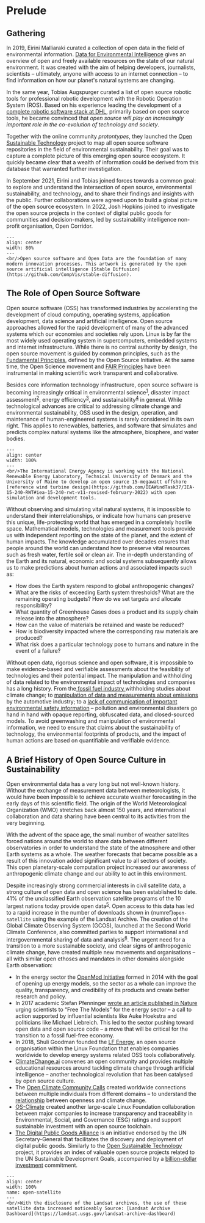 # Prelude
## Gathering

In 2019, Eirini Malliaraki curated a collection of open data in the field of environmental information. [Data for Environmental Intelligence](https://github.com/rockita/Environmental_Intelligence) gives an overview of open and freely available resources on the state of our natural environment. It was created with the aim of helping developers, journalists, scientists – ultimately, anyone with access to an internet connection – to find information on how our planet's natural systems are changing.

In the same year, Tobias Augspurger curated a list of open source robotic tools for professional robotic development with the Robotic Operation System (ROS). Based on his experience leading the development of a [complete robotic software stack at DHL](https://rosindustrial.org/news/2020/5/11/guest-article-on-the-story-of-the-autonomous-logistics), primarily based on open source tools, he became convinced that *open source will play an increasingly important role in the co-evolution of technology and society*.

Together with the online community *protontypes*, they launched the [Open Sustainable Technology](https://opensustain.tech/) project to map all open source software repositories in the field of environmental sustainability. Their goal was to capture a complete picture of this emerging open source ecosystem. It quickly became clear that a wealth of information could be derived from this database that warranted further investigation.

In September 2021, Eirini and Tobias joined forces towards a common goal: to explore and understand the intersection of open source, environmental sustainability, and technology, and to share their findings and insights with the public. Further collaborations were agreed upon to build a global picture of the open source ecosystem. In 2022, Josh Hopkins joined to investigate the open source projects in the context of digital public goods for communities and decision-makers, led by sustainability intelligence non-profit organisation, Open Corridor.

```{figure} ../images/city_forest_wildlife_stream_utopia.png
---
align: center
width: 80%
---
<br/>Open source software and Open Data are the foundation of many modern innovation processes. This artwork is generated by the open source artificial intelligence [Stable Diffusion](https://github.com/CompVis/stable-diffusion).
```
## The Role of Open Source Software

Open source software (OSS) has transformed industries by accelerating the development of cloud computing, operating systems, application development, data science and artificial intelligence. Open source approaches allowed for the rapid development of many of the advanced systems which our economies and societies rely upon. Linux is by far the most widely used operating system in supercomputers, embedded systems and internet infrastructure. While there is no central authority by design, the open source movement is guided by common principles, such as the [Fundamental Principles](https://opensource.org/osd), defined by the Open Source Initiative. At the same time, the Open Science movement and [FAIR Principles](https://www.go-fair.org/fair-principles/) have been instrumental in making scientific work transparent and collaborative. 

Besides core information technology infrastructure, open source software is becoming increasingly critical in environmental science<sup><a href="https://centaur.reading.ac.uk/86473/1/OpenResearchCaseStudy-2019-Blower.pdf">1</a></sup>, disaster impact assessment<sup><a href="https://scholarworks.umass.edu/cgi/viewcontent.cgi?article=1094&context=foss4g">2</a></sup>, energy efficiency<sup><a href="https://dl.acm.org/doi/10.1145/3337773">3</a></sup>, and sustainability<sup><a href="https://link.springer.com/book/10.1007/978-981-13-7099-1">4</a></sup> in general. While technological advances are critical to addressing climate change and environmental sustainability, OSS used in the design, operation, and maintenance of human-engineered systems is rarely considered in its own right. This applies to renewables, batteries, and software that simulates and predicts complex natural systems like the atmosphere, biosphere, and water bodies.


```{figure} ../images/turbine.png
---
align: center
width: 100%
---
<br/>The International Energy Agency is working with the National Renewable Energy Laboratory, Technical University of Denmark and the University of Maine to develop an open source 15-megawatt offshore [reference wind turbine design](https://github.com/IEAWindTask37/IEA-15-240-RWT#iea-15-240-rwt-v11-revised-february-2022) with open simulation and development tools.
```

Without observing and simulating vital natural systems, it is impossible to understand their interrelationships, or indicate how humans can preserve this unique, life-protecting world that has emerged in a completely hostile space. Mathematical models, technologies and measurement tools provide us with independent reporting on the state of the planet, and the extent of human impacts. The knowledge accumulated over decades ensures that people around the world can understand how to preserve vital resources such as fresh water, fertile soil or clean air. The in-depth understanding of the Earth and its natural, economic and social systems subsequently allows us to make predictions about human actions and associated impacts such as:

- How does the Earth system respond to global anthropogenic changes?
- What are the risks of exceeding Earth system thresholds? What are the remaining operating budgets? How do we set targets and allocate responsibility?
- What quantity of Greenhouse Gases does a product and its supply chain release into the atmosphere? 
- How can the value of materials be retained and waste be reduced? 
- How is biodiversity impacted where the corresponding raw materials are produced?
- What risk does a particular technology pose to humans and nature in the event of a failure?

Without open data, rigorous science and open software, it is impossible to make evidence-based and verifiable assessments about the feasibility of technologies and their potential impact. The manipulation and withholding of data related to the environmental impact of technologies and companies has a long history. From the[ fossil fuel industry ](https://en.wikipedia.org/wiki/ExxonMobil_climate_change_controversy) withholding studies about climate change; to [manipulation of data and measurements about emissions](https://en.wikipedia.org/wiki/Diesel_emissions_scandal) by the automotive industry; to a [lack of communication of important environmental safety information](https://en.wikipedia.org/wiki/Three_Mile_Island_accident) – pollution and environmental disasters go hand in hand with opaque reporting, obfuscated data, and closed-sourced models. To avoid greenwashing and manipulation of environmental information, we need to ensure that claims about the sustainability of technology, the environmental footprints of products, and the impact of human actions are based on quantifiable and verifiable evidence.

## A Brief History of Open Source Culture in Sustainability

Open environmental data has a very long but not well-known history. Without the exchange of measurement data between meteorologists, it would have been impossible to achieve accurate weather forecasting in the early days of this scientific field. The origin of the World Meteorological Organization (WMO) stretches back almost 150 years, and international collaboration and data sharing have been central to its activities from the very beginning.

With the advent of the space age, the small number of weather satellites forced nations around the world to share data between different observatories in order to understand the state of the atmosphere and other Earth systems as a whole. The weather forecasts that became possible as a result of this innovation added significant value to all sectors of society. This open planetary-scale computation project increased our awareness of anthropogenic climate change and our ability to act in this environment.

Despite increasingly strong commercial interests in civil satellite data, a strong culture of open data and open science has been established to date. 41% of the unclassified Earth observation satellite programs of the 10 largest nations today provide open data<sup><a href="https://mitpress.mit.edu/9780262037181/open-space/">5</a></sup>. Open access to this data has led to a rapid increase in the number of downloads shown in {numref}`open-satellite` using the example of the Landsat Archive. The creation of the Global Climate Observing System (GCOS), launched at the Second World Climate Conference, also committed parties to support international and intergovernmental sharing of data and analysis<sup><a href="https://unfccc.int/resource/docs/convkp/conveng.pdf">6</a></sup>. The urgent need for a transition to a more sustainable society, and clear signs of anthropogenic climate change, have created multiple new movements and organisations – all with similar open ethoses and mandates in other domains alongside Earth observation:

- In the energy sector the [OpenMod Initiative](https://openmod-initiative.org/) formed in 2014 with the goal of opening up energy models, so the sector as a whole can improve the quality, transparency, and credibility of its products and create better research and policy. 
- In 2017 academic Stefan Pfenninger [wrote an article published in Nature](https://www.nature.com/articles/542393a.pdf) urging scientists to “Free The Models” for the energy sector – a call to action supported by influential scientists like Auke Hoekstra and politicians like Michael Liebreich. This led to the sector pushing toward open data and open source code – a move that will be critical for the transition to a  fossil fuel-free economy.
- In 2018, Shuli Goodman founded the [LF Energy](https://www.lfenergy.org/), an open source organisation within the Linux Foundation that enables companies worldwide to develop energy systems related OSS tools collaboratively. 
- [ClimateChange.ai](https://www.climatechange.ai/) convenes an open community and provides multiple educational resources around tackling climate change through artificial intelligence – another technological revolution that has been catalysed by open source culture. 
- The [Open Climate Community Calls](https://www.appropedia.org/Open_Climate) created worldwide connections between multiple individuals from different domains – to understand the [relationship](https://branch.climateaction.tech/issues/issue-2/open-climate-now/) between openness and climate change.
-  [OS-Climate](https://os-climate.org/) created another large-scale Linux Foundation collaboration between major companies to increase transparency and traceability in Environmental, Social, and Governance (ESG) ratings and support sustainable investment with an open source toolchain.
-  [The Digital Public Goods Alliance](https://digitalpublicgoods.net/) is an initiative endorsed by the UN Secretary-General that facilitates the discovery and deployment of digital public goods. Similarly to the [Open Sustainable Technology](https://opensustain.tech/) project, it provides an index of valuable open source projects related to the UN Sustainable Development Goals, accompanied by a [billion-dollar investment](https://youtu.be/NlzKChvgk9Y) commitment.

```{figure} ../images/landsat_growth_small.png
---
align: center
width: 100%
name: open-satellite
---
<br/>With the disclosure of the Landsat archives, the use of these satellite data increased noticeably Source: [Landsat Archive Dashboard](https://landsat.usgs.gov/landsat-archive-dashboard)
```



